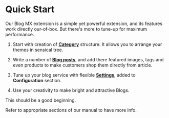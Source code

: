 # Quick Start

Our Blog MX extension is a simple yet powerful extension, and its features work directly our-of-box. But there's more to tune-up for maximum performance.

1. Start with creation of [**Category**](/guide/categories) structure. It allows you to arrange your themes in sensical tree.

2. Write a number of [**Blog posts**](/guide/posts), and add there featured images, tags and even products to make customers shop them directly from article.

3. Tune up your blog service with flexible [**Settings**](/guide/settings), added to **Configuration** section.

4. Use your creativity to make bright and attractive Blogs.

This should be a good beginning.

Refer to appropriate sections of our manual to have more info.